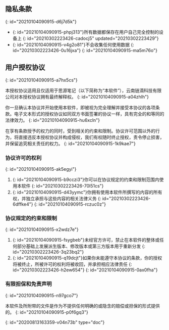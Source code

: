 ## 隐私条款
{: id="20210104090915-d6j7d5k"}

* {: id="20210104090915-phpj313"}所有数据都保存在用户自己完全控制的设备上
  {: id="20210302223426-cadocj5" updated="20210302223429"}
* {: id="20210104090915-v4g2o81"}不会收集任何使用数据
  {: id="20210302223426-0u16jxa"}
{: id="20210104090915-ma5m76o"}

## 用户授权协议
{: id="20210104090915-a7hx5cs"}

本授权协议适用且仅适用于思源笔记（以下简称为“本软件”），云南链滴科技有限公司对本授权协议拥有最终解释权。
{: id="20210104090915-a04zhlh"}

你一旦确认本协议并开始使用本软件，即被视为完全理解并接受本协议的各项条款。电子文本形式的授权协议如同双方书面签署的协议一样，具有完全的和等同的法律效力。
{: id="20210104090915-hu6xcln"}

在享有条款授予的权力的同时，受到相关的约束和限制。协议许可范围以外的行为，将直接违反本授权协议并构成侵权，我们有权随时终止授权，责令停止损害，并保留追究相关责任的权力。
{: id="20210104090915-1k9kae7"}

### 协议许可的权利
{: id="20210104090915-ak5egyi"}

1. {: id="20210104090915-b9cczi3"}你可以在协议规定的约束和限制范围内使用本软件
   {: id="20210302223426-70l51cs"}
2. {: id="20210104090915-d43yymc"}你拥有使用本软件所撰写的内容的所有权，并独立承担与这些内容的相关法律义务
   {: id="20210302223426-6dffke4"}
{: id="20210104090915-rczuc0z"}

### 协议规定的约束和限制
{: id="20210104090915-x2wdz7e"}

1. {: id="20210104090915-fsygbeb"}未经官方许可，禁止在本软件的整体或任何部分基础上发展派生版本、修改版本或第三方版本用于重新分发
   {: id="20210302223426-3q23bq2"}
2. {: id="20210104090915-q19dcjt"}如果你未能遵守本协议的条款，你的授权将被终止，所被许可的权利将被收回，并承担相应法律责任
   {: id="20210302223426-h2ew654"}
{: id="20210104090915-0ax0fha"}

### 有限担保和免责声明
{: id="20210104090915-n97gco7"}

本软件及所附带的文件是作为不提供任何明确的或隐含的赔偿或担保的形式提供的。
{: id="20210104090915-p0f6gq3"}


{: id="20200813163359-v04n73b" type="doc"}

